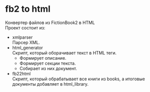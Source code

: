 # fb2 to html
Конвертер файлов из FictionBook2 в HTML    
Проект состоит из:
- xmlparser    
Парсер XML.
- html_generator    
Скрипт, который оборачивает текст в HTML теги.
  - Формирует описание.
  - Формирует секции текста.
  - Собирает из них документ.
- fb22html    
Скрипт, который обрабатывает все книги из books, а итоговые документы добавляет в html_library.
